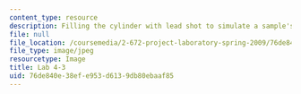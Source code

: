 ```yaml
---
content_type: resource
description: Filling the cylinder with lead shot to simulate a sample's weight.
file: null
file_location: /coursemedia/2-672-project-laboratory-spring-2009/76de840e38efe953d6139db80ebaaf85_lab4-3.jpg
file_type: image/jpeg
resourcetype: Image
title: Lab 4-3
uid: 76de840e-38ef-e953-d613-9db80ebaaf85
---
```

